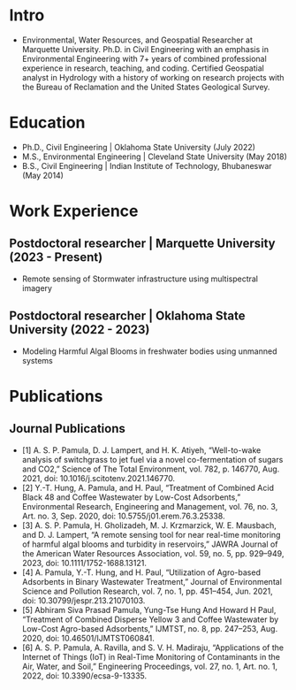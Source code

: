 # Intro
- Environmental, Water Resources, and Geospatial Researcher at Marquette University. Ph.D. in Civil Engineering with an emphasis in Environmental Engineering with 7+ years of combined professional experience in research, teaching, and coding. Certified Geospatial analyst in Hydrology with a history of working on research projects with the Bureau of Reclamation and the United States Geological Survey.

# Education
- Ph.D., Civil Engineering | Oklahoma State University (July 2022)
- M.S., Environmental Engineering | Cleveland State University (May 2018)
- B.S., Civil Engineering | Indian Institute of Technology, Bhubaneswar (May 2014)

# Work Experience
## Postdoctoral researcher | Marquette University (2023 - Present)
- Remote sensing of Stormwater infrastructure using multispectral imagery
## Postdoctoral researcher | Oklahoma State University (2022 - 2023)
- Modeling Harmful Algal Blooms in freshwater bodies using unmanned systems

# Publications
## Journal Publications
- [1]	A. S. P. Pamula, D. J. Lampert, and H. K. Atiyeh, “Well-to-wake analysis of switchgrass to jet fuel via a novel co-fermentation of sugars and CO2,” Science of The Total Environment, vol. 782, p. 146770, Aug. 2021, doi: 10.1016/j.scitotenv.2021.146770.
- [2]	Y.-T. Hung, A. Pamula, and H. Paul, “Treatment of Combined Acid Black 48 and Coffee Wastewater by Low-Cost Adsorbents,” Environmental Research, Engineering and Management, vol. 76, no. 3, Art. no. 3, Sep. 2020, doi: 10.5755/j01.erem.76.3.25338.
- [3]	A. S. P. Pamula, H. Gholizadeh, M. J. Krzmarzick, W. E. Mausbach, and D. J. Lampert, “A remote sensing tool for near real-time monitoring of harmful algal blooms and turbidity in reservoirs,” JAWRA Journal of the American Water Resources Association,           vol. 59, no. 5, pp. 929–949, 2023, doi: 10.1111/1752-1688.13121.
- [4]	A. Pamula, Y.-T. Hung, and H. Paul, “Utilization of Agro-based Adsorbents in Binary Wastewater Treatment,” Journal of Environmental Science and Pollution Research, vol. 7, no. 1, pp. 451–454, Jun. 2021, doi:         10.30799/jespr.213.21070103.
- [5]	Abhiram Siva Prasad Pamula, Yung-Tse Hung And Howard H Paul, “Treatment of Combined Disperse Yellow 3 and Coffee Wastewater by Low-Cost Agro-based Adsorbents,” IJMTST, no. 8, pp. 247–253, Aug. 2020, doi:           10.46501/IJMTST060841.
- [6]	A. S. P. Pamula, A. Ravilla, and S. V. H. Madiraju, “Applications of the Internet of Things (IoT) in Real-Time Monitoring of Contaminants in the Air, Water, and Soil,” Engineering Proceedings, vol. 27, no. 1,     Art. no. 1, 2022, doi: 10.3390/ecsa-9-13335.


